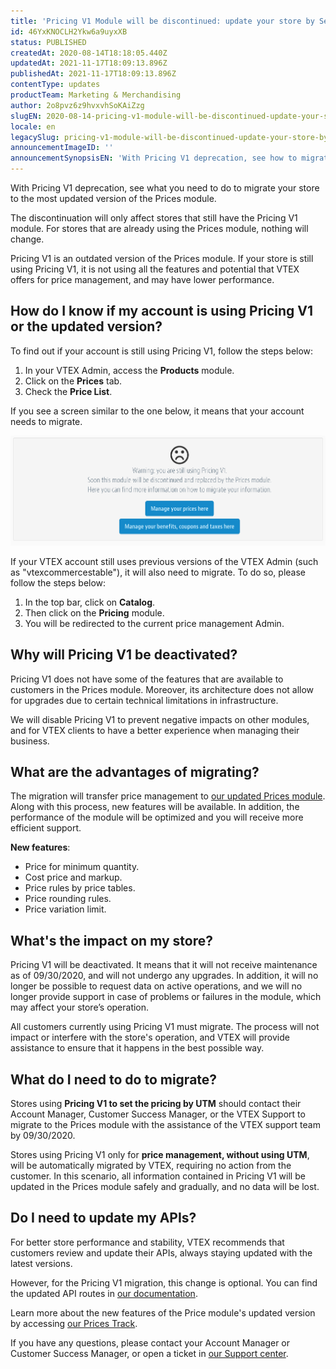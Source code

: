```yaml
---
title: 'Pricing V1 Module will be discontinued: update your store by September'
id: 46YxKNOCLH2Ykw6a9uyxXB
status: PUBLISHED
createdAt: 2020-08-14T18:18:05.440Z
updatedAt: 2021-11-17T18:09:13.896Z
publishedAt: 2021-11-17T18:09:13.896Z
contentType: updates
productTeam: Marketing & Merchandising
author: 2o8pvz6z9hvxvhSoKAiZzg
slugEN: 2020-08-14-pricing-v1-module-will-be-discontinued-update-your-store-by-september
locale: en
legacySlug: pricing-v1-module-will-be-discontinued-update-your-store-by-september
announcementImageID: ''
announcementSynopsisEN: 'With Pricing V1 deprecation, see how to migrate your store to the most updated version of the Prices module'
---
```


With Pricing V1 deprecation, see what you need to do to migrate your store to the most updated version of the Prices module.

The discontinuation will only affect stores that still have the Pricing V1 module. For stores that are already using the Prices module, nothing will change.

Pricing V1 is an outdated version of the Prices module. If your store is still using Pricing V1, it is not using all the features and potential that VTEX offers for price management, and may have lower performance.

## How do I know if my account is using Pricing V1 or the updated version?

To find out if your account is still using Pricing V1, follow the steps below:

1. In your VTEX Admin, access the __Products__ module.
2. Click on the __Prices__ tab.
3. Check the __Price List__.

If you see a screen similar to the one below, it means that your account needs to migrate.

![Tela pricing antiga - EN](https://raw.githubusercontent.com/vtexdocs/help-center-content/refs/heads/main/docs/en/announcements/2020-08-14-pricing-v1-module-will-be-discontinued-update-your-store-by-september_1.png)

If your VTEX account still uses previous versions of the VTEX Admin (such as "vtexcommercestable"), it will also need to migrate. To do so, please follow the steps below:

  1. In the top bar, click on __Catalog__.
  2. Then click on the __Pricing__ module.
  3. You will be redirected to the current price management Admin.

## Why will Pricing V1 be deactivated?

Pricing V1 does not have some of the features that are available to customers in the Prices module. Moreover, its architecture does not allow for upgrades due to certain technical limitations in infrastructure.

We will disable Pricing V1 to prevent negative impacts on other modules, and for VTEX clients to have a better experience when managing their business.

## What are the advantages of migrating?

The migration will transfer price management to [our updated Prices module](https://merch.myvtex.com/admin/pricing). Along with this process, new features will be available. In addition, the performance of the module will be optimized and you will receive more efficient support.

**New features**:

- Price for minimum quantity.
- Cost price and markup.
- Price rules by price tables.
- Price rounding rules.
- Price variation limit.

## What's the impact on my store?

Pricing V1 will be deactivated. It means that it will not receive maintenance as of 09/30/2020, and will not undergo any upgrades. In addition, it will no longer be possible to request data on active operations, and we will no longer provide  support in case of problems or failures in the module, which may affect your store’s operation.

All customers currently using Pricing V1 must migrate. The process will not impact or interfere with the store's operation, and VTEX will provide assistance to ensure that it happens in the best possible way.

## What do I need to do to migrate?

Stores using **Pricing V1 to set the pricing by UTM** should contact their Account Manager, Customer Success Manager, or the VTEX Support to migrate to the Prices module with the assistance of the VTEX support team by 09/30/2020.

Stores using Pricing V1 only for **price management, without using UTM**, will be automatically migrated by VTEX, requiring no action from the customer. In this scenario, all information contained in Pricing V1 will be updated in the Prices module safely and gradually, and no data will be lost.

## Do I need to update my APIs?

For better store performance and stability, VTEX recommends that customers review and update their APIs, always staying updated with the latest versions.

However, for the Pricing V1 migration, this change is optional. You can find the updated API routes in [our documentation](https://developers.vtex.com/reference/pricing-api-overview). 

Learn more about the new features of the Price module's updated version by accessing [our Prices Track](https://help.vtex.com/en/tracks/prices-101--6f8pwCns3PJHqMvQSugNfP). 

If you have any questions, please contact your Account Manager or Customer Success Manager, or open a ticket in [our Support center](https://support.vtex.com/hc/en-us/signin?return_to=https%3A%2F%2Fsupport.vtex.com%2Fhc%2Fen-us%2Frequests).

